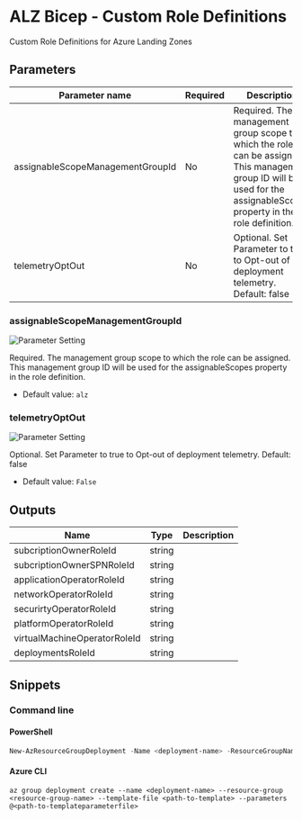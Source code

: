# ALZ Bicep - Custom Role Definitions

Custom Role Definitions for Azure Landing Zones

## Parameters

Parameter name | Required | Description
-------------- | -------- | -----------
assignableScopeManagementGroupId | No       | Required. The management group scope to which the role can be assigned. This management group ID will be used for the assignableScopes property in the role definition.
telemetryOptOut | No       | Optional. Set Parameter to true to Opt-out of deployment telemetry. Default: false

### assignableScopeManagementGroupId

![Parameter Setting](https://img.shields.io/badge/parameter-optional-green?style=flat-square)

Required. The management group scope to which the role can be assigned. This management group ID will be used for the assignableScopes property in the role definition.

- Default value: `alz`

### telemetryOptOut

![Parameter Setting](https://img.shields.io/badge/parameter-optional-green?style=flat-square)

Optional. Set Parameter to true to Opt-out of deployment telemetry. Default: false

- Default value: `False`

## Outputs

Name | Type | Description
---- | ---- | -----------
subcriptionOwnerRoleId | string |
subcriptionOwnerSPNRoleId | string |
applicationOperatorRoleId | string |
networkOperatorRoleId | string |
securirtyOperatorRoleId | string |
platformOperatorRoleId | string |
virtualMachineOperatorRoleId | string |
deploymentsRoleId | string |

## Snippets

### Command line

#### PowerShell

```powershell
New-AzResourceGroupDeployment -Name <deployment-name> -ResourceGroupName <resource-group-name> -TemplateFile <path-to-template> -TemplateParameterFile <path-to-templateparameter>
```

#### Azure CLI

```text
az group deployment create --name <deployment-name> --resource-group <resource-group-name> --template-file <path-to-template> --parameters @<path-to-templateparameterfile>
```

